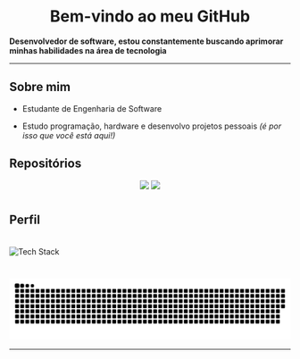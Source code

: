 <h1 align="center">Bem-vindo ao meu GitHub</h1>

**Desenvolvedor de software, estou constantemente buscando aprimorar minhas habilidades na área de tecnologia**

---

## Sobre mim

* Estudante de Engenharia de Software

* Estudo programação, hardware e desenvolvo projetos pessoais *(é por isso que você está aqui!)*

## Repositórios
<div align="center">
    <a href="https://github.com/Dimitri-Matheus/MinimalTube" target="_blank"><img src="https://github-readme-stats-delta-six-87.vercel.app/api/pin/?username=Dimitri-Matheus&repo=MinimalTube&theme=dark&show_owner=false&hide_border=false&bg_color=0d1117&text_color=ffffff&icon_color=fffff&title_color=ffffff&border_color=ffffff" target="_blank"></a>
    <a href="https://github.com/Dimitri-Matheus/Snake" target="_blank"><img src="https://github-readme-stats-delta-six-87.vercel.app/api/pin/?username=Dimitri-Matheus&repo=Snake&theme=dark&show_owner=false&hide_border=false&bg_color=0d1117&text_color=ffffff&icon_color=fffff&title_color=ffffff&border_color=ffffff" target="_blank"></a>
</div>

#

## Perfil
<div>
  <div style="display: inline_block"></div><br>
  <img height="100" width="1000" align="center" src="https://github-readme-tech-stack.vercel.app/api/cards?title=Tech+Stack&titleAlign=center&lineCount=1&theme=github_dark&width=460&hideBg=true&bg=%230D1117&badge=%23161B22&border=%2321262D&titleColor=%234B70F0&line1=python%2Cpython%2Cffffff%3Bhtml5%2Chtml%2Cffffff%3Bcss3%2Ccss%2Cffffff%3Bjavascript%2Cjavascript%2Cffffff%3B" alt="Tech Stack" />
</div>

#

![snake gif](https://github.com/Dimitri-Matheus/Dimitri-Matheus/blob/output/github-contribution-grid-snake-dark.svg)

---
